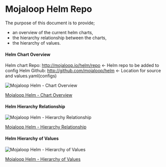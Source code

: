 # Mojaloop Helm Repo

The purpose of this document is to provide;
- an overview of the current helm charts,
- the hierarchy relationship between the charts,
- the hierarchy of values.

#### Helm Chart Overview
Helm chart Repo: http://mojaloop.io/helm/repo <- Helm repo to be added to config
Helm Github: http://github.com/mojaloop/helm  <- Location for source and values.yaml(configs)

![Mojaloop Helm - Chart Overview](../../Diagrams/helm/HelmChartOverview.png)

[Mojaloop Helm - Chart Overview](../../Wiki/HelmChartOverview.svg)

#### Helm Hierarchy Relationship

![Mojaloop Helm - Hierarchy Relationship](../../Wiki/HelmHierarchyRelationship.png)

[Mojaloop Helm - Hierarchy Relationship](../../Wiki/HelmHierarchyRelationship.svg)

#### Helm Hierarchy of Values

![Mojaloop Helm - Hierarchy of Values](../../Wiki/HelmHierarchyValues.png)

[Mojaloop Helm - Hierarchy of Values](../../Wiki/HelmHierarchyValues.png)
